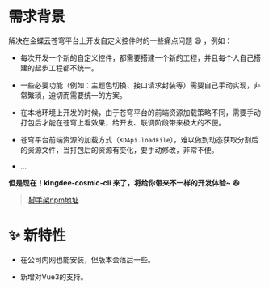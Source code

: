 # 需求背景  

解决在金蝶云苍穹平台上开发自定义控件时的一些痛点问题 😩 ，例如：

- 每次开发一个新的自定义控件，都需要搭建一个新的工程，并且每个人自己搭建的起步工程都不统一。

- 一些必要功能（例如：主题色切换、接口请求封装等）需要自己手动实现，非常繁琐，迫切而需要统一的方案。

- 在本地环境上开发的时候，由于苍穹平台的前端资源加载策略不同，需要手动打包后才能在苍穹上看效果，给开发、联调阶段带来极大的不便。

- 苍穹平台前端资源的加载方式（`KDApi.loadFile`），难以做到动态获取分割后的资源文件，当打包后的资源有变化，要手动修改，非常不便。

- ...

**但是现在！kingdee-cosmic-cli 来了，将给你带来不一样的开发体验~ 😆**

> [脚手架npm地址](https://www.npmjs.com/package/kingdee-cosmic-cli)

# ✨ 新特性

- 在公司内网也能安装，但版本会落后一些。

- 新增对Vue3的支持。